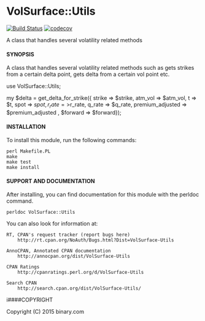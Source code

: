# VolSurface::Utils
[![Build Status](https://travis-ci.org/binary-com/perl-VolSurface-Utils.svg?branch=master)](https://travis-ci.org/binary-com/perl-VolSurface-Utils) 
[![codecov](https://codecov.io/gh/binary-com/perl-VolSurface-Utils/branch/master/graph/badge.svg)](https://codecov.io/gh/binary-com/perl-VolSurface-Utils)

A class that handles several volatility related methods

#### SYNOPSIS

A class that handles several volatility related methods such as gets strikes from a certain delta point, gets delta from a certain vol point etc.

use VolSurface::Utils;

my $delta = get_delta_for_strike({ strike => $strike, atm_vol => $atm_vol, t => $t, spot => $spot, r_rate =>$r_rate, q_rate => $q_rate, premium_adjusted => $premium_adjusted , $forward => $forward});


#### INSTALLATION



To install this module, run the following commands:

	perl Makefile.PL
	make
	make test
	make install

#### SUPPORT AND DOCUMENTATION

After installing, you can find documentation for this module with the
perldoc command.

    perldoc VolSurface::Utils

You can also look for information at:

    RT, CPAN's request tracker (report bugs here)
        http://rt.cpan.org/NoAuth/Bugs.html?Dist=VolSurface-Utils

    AnnoCPAN, Annotated CPAN documentation
        http://annocpan.org/dist/VolSurface-Utils

    CPAN Ratings
        http://cpanratings.perl.org/d/VolSurface-Utils

    Search CPAN
        http://search.cpan.org/dist/VolSurface-Utils/


i####COPYRIGHT

Copyright (C) 2015 binary.com

